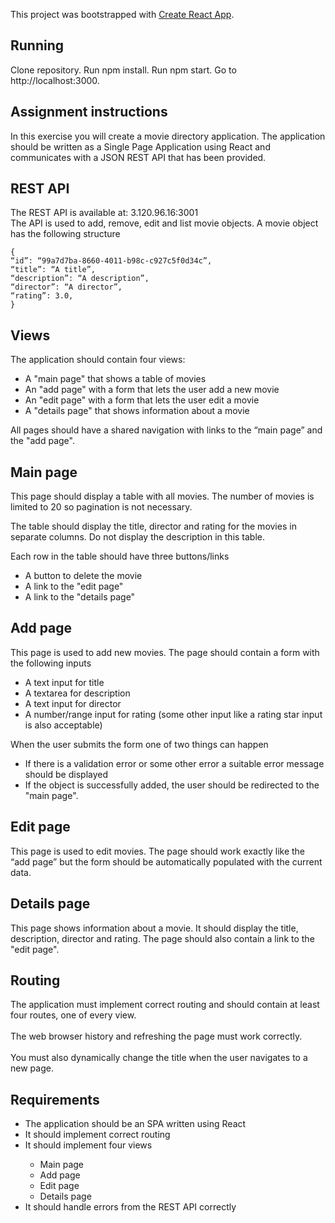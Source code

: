This project was bootstrapped with [Create React App](https://github.com/facebook/create-react-app).

## Running
Clone repository.
Run npm install.
Run npm start.
Go to http://localhost:3000.

## Assignment instructions
In this exercise you will create a movie directory application. The application should be written as
a Single Page Application using React and communicates with a JSON REST API that has been
provided.

## REST API
The REST API is available at: 3.120.96.16:3001<br/>
The API is used to add, remove, edit and list movie objects. A movie object has the following structure

```
{
“id”: “99a7d7ba-8660-4011-b98c-c927c5f0d34c”,
“title”: “A title”,
“description”: “A description”,
“director”: “A director”,
“rating”: 3.0,
}

```

## Views

The application should contain four views:
<ul>
  <li>A "main page" that shows a table of movies</li>
  <li>An "add page" with a form that lets the user add a new movie</li>
  <li>An "edit page" with a form that lets the user edit a movie</li>
  <li>A "details page" that shows information about a movie</li>
</ul>

All pages should have a shared navigation with links to the “main page” and the "add page".

## Main page
This page should display a table with all movies. The number of movies is limited to 20 so pagination is not necessary. <br/>

The table should display the title, director and rating for the movies in separate columns. Do not display the description in this table.<br/>

Each row in the table should have three buttons/links
<ul>
  <li>A button to delete the movie</li>
  <li>A link to the "edit page"</li>
  <li>A link to the "details page"</li>
</ul>

## Add page
This page is used to add new movies. The page should contain a form with the following inputs
<ul>
  <li>A text input for title</li>
  <li>A textarea for description</li>
  <li>A text input for director</li>
  <li>A number/range input for rating (some other input like a rating star input is also acceptable)</li>
</ul>

When the user submits the form one of two things can happen
<ul>
  <li>If there is a validation error or some other error a suitable error message should be displayed</li>
  <li>If the object is successfully added, the user should be redirected to the "main page".</li>
</ul>

## Edit page
This page is used to edit movies. The page should work exactly like the “add page” but the form
should be automatically populated with the current data.

## Details page
This page shows information about a movie. It should display the title, description, director and rating.
The page should also contain a link to the "edit page".

## Routing
The application must implement correct routing and should contain at least four routes, one of every view.<br/><br/>
The web browser history and refreshing the page must work correctly.<br/><br/>
You must also dynamically change the title when the user navigates to a new page.

## Requirements
<ul>
  <li>The application should be an SPA written using React</li>
  <li>It should implement correct routing</li>
  <li>It should implement four views</li>
    <ul>
        <li>Main page</li>
        <li>Add page</li>
        <li>Edit page</li>
        <li>Details page</li>
    </ul>
  <li>It should handle errors from the REST API correctly</li>
</ul>
